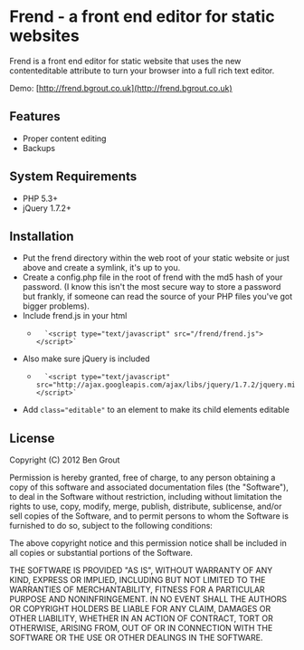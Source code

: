 Frend - a front end editor for static websites
==============================================
Frend is a front end editor for static website that uses the new contenteditable attribute to turn your browser into a full rich text editor.

Demo: [http://frend.bgrout.co.uk](http://frend.bgrout.co.uk)

Features
--------
*	Proper content editing
*	Backups


System Requirements
-------------------
*	PHP 5.3+
*	jQuery 1.7.2+

Installation
------------
*	Put the frend directory within the web root of your static website or just above and create a symlink, it's up to you.
*	Create a config.php file in the root of frend with the md5 hash of your password. (I know this isn't the most secure way to store a password but frankly, if someone can read the source of your PHP files you've got bigger problems).
*	Include frend.js in your html 
	*		`<script type="text/javascript" src="/frend/frend.js"></script>`
*	Also make sure jQuery is included 
	*		`<script type="text/javascript" src="http://ajax.googleapis.com/ajax/libs/jquery/1.7.2/jquery.min.js"></script>`
*	Add `class="editable"` to an element to make its child elements editable


License
-------
Copyright (C) 2012 Ben Grout

Permission is hereby granted, free of charge, to any person obtaining a copy of this software and associated documentation files (the "Software"), to deal in the Software without restriction, including without limitation the rights to use, copy, modify, merge, publish, distribute, sublicense, and/or sell copies of the Software, and to permit persons to whom the Software is furnished to do so, subject to the following conditions:

The above copyright notice and this permission notice shall be included in all copies or substantial portions of the Software.

THE SOFTWARE IS PROVIDED "AS IS", WITHOUT WARRANTY OF ANY KIND, EXPRESS OR IMPLIED, INCLUDING BUT NOT LIMITED TO THE WARRANTIES OF MERCHANTABILITY, FITNESS FOR A PARTICULAR PURPOSE AND NONINFRINGEMENT. IN NO EVENT SHALL THE AUTHORS OR COPYRIGHT HOLDERS BE LIABLE FOR ANY CLAIM, DAMAGES OR OTHER LIABILITY, WHETHER IN AN ACTION OF CONTRACT, TORT OR OTHERWISE, ARISING FROM, OUT OF OR IN CONNECTION WITH THE SOFTWARE OR THE USE OR OTHER DEALINGS IN THE SOFTWARE.
